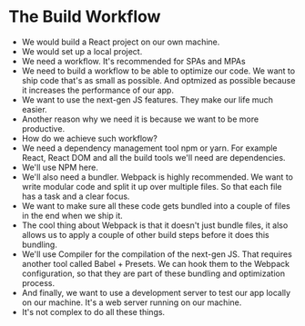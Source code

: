 # The Build Workflow
- We would build a React project on our own machine. 
- We would set up a local project.
- We need a workflow. It's recommended for SPAs and MPAs
- We need to build a workflow to be able to optimize our code. We want to ship code that's as small as possible. And optmized as possible because it increases the performance of our app.
- We want to use the next-gen JS features. They make our life much easier. 
- Another reason why we need it is because we want to be more productive.
- How do we achieve such workflow?
- We need a dependency management tool npm or yarn. For example React, React DOM and all the build tools we'll need are dependencies.
- We'll use NPM here. 
- We'll also need a bundler. Webpack is highly recommended. We want to write modular code and split it up over multiple files. So that each file has a task and a clear focus.
- We want to make sure all these code gets bundled into a couple of files in the end when we ship it.
- The cool thing about Webpack is that it doesn't just bundle files, it also allows us to apply a couple of other build steps before it does this bundling.
-  We'll use Compiler for the compilation of the next-gen JS. That requires another tool called Babel + Presets. We can hook them to the Webpack configuration, so that they are part of these bundling and optimization process. 
- And finally, we want to use a development server to test our app locally on our machine. It's a web  server running on our machine.
- It's not complex to do all these things.